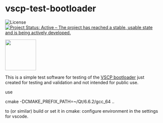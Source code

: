 # vscp-test-bootloader

![License](https://img.shields.io/badge/license-MIT-blue.svg)
[![Project Status: Active – The project has reached a stable, usable state and is being actively developed.](https://www.repostatus.org/badges/latest/active.svg)](https://www.repostatus.org/#active)

<img src="https://vscp.org/images/logo.png" width="100">

This is a simple test software for testing of the [VSCP bootloader](https://grodansparadis.github.io/vscp-doc-spec/#/./vscp_boot_loader_algorithm) just created for testing and validation and not intended for public use.


use 

  cmake -DCMAKE_PREFIX_PATH=~/Qt/6.6.2/gcc_64 ..

to (or similar) build or set it in cmake: configure environment in the settings for vscode.
